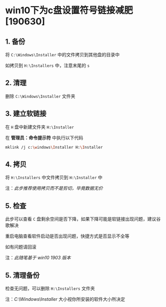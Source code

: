 # win10下为c盘设置符号链接减肥 [190630]

## 1. 备份

将 `C:\Windows\Installer` 中的文件拷贝到其他盘的目录中

如拷贝到 `H:\Installers` 中，注意末尾的 `s`

## 2. 清理

删除 `C:\Windows\Installer` 文件夹

## 3. 建立软链接

在 `H` 盘中新建文件夹 `H:\Installer`

在 **管理员：命令提示符** 中执行以下代码

```bash
mklink /j c:\windows\Installer H:\Installer
```

## 4. 拷贝

将 `H:\Installers` 中文件拷贝到 `H:\Installer` 中

注：*此步推荐使用拷贝而不是剪切，毕竟数据无价*

## 5. 检查

此步可以查看 `C` 盘剩余空间是否下降，如果下降可能是软链接出现问题，建议谷歌解决

重启电脑查看软件启动是否出现问题，快捷方式是否显示不全等

如有问题请回滚

注：*此随笔基于 win10 1903 版本*

## 5. 清理备份

检查无问题，可以删除 `H:\Installers` 文件夹

注：*C:\Windows\Installer* 大小视你所安装的软件大小所决定
